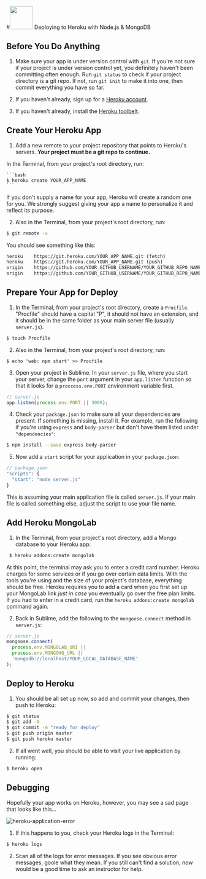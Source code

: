 #<img src="https://cloud.githubusercontent.com/assets/7833470/10423298/ea833a68-7079-11e5-84f8-0a925ab96893.png" width="60">  Deploying to Heroku with Node.js & MongoDB

## Before You Do Anything

1. Make sure your app is under version control with `git`.  If you're not sure if your project is under version control yet, you definitely haven't been committing often enough. Run `git status` to check if your project directory is a git repo. If not, run `git init` to make it into one, then commit everything you have so far.

2. If you haven't already, sign up for a <a href="https://www.heroku.com" target="_blank">Heroku account</a>.

3. If you haven't already, install the <a href="https://toolbelt.heroku.com" target="_blank">Heroku toolbelt</a>.

## Create Your Heroku App

1. Add a new remote to your project repository that points to Heroku's servers. **Your project must be a git repo to continue.**

  In the Terminal, from your project's root directory, run:

	```bash
	$ heroku create YOUR_APP_NAME
	```

  If you don't supply a name for your app, Heroku will create a random one for you. We strongly suggest giving your app a name to personalize it and reflect its purpose.

2. Also in the Terminal, from your project's root directory, run:

  ```bash
  $ git remote -v
  ```

  You should see something like this:

  ```bash
  heroku	https://git.heroku.com/YOUR_APP_NAME.git (fetch)
  heroku	https://git.heroku.com/YOUR_APP_NAME.git (push)
  origin	https://github.com/YOUR_GITHUB_USERNAME/YOUR_GITHUB_REPO_NAME.git (fetch)
  origin	https://github.com/YOUR_GITHUB_USERNAME/YOUR_GITHUB_REPO_NAME.git (push)
  ```

## Prepare Your App for Deploy

1. In the Terminal, from your project's root directory, create a `Procfile`. "Procfile" should have a capital "P", it should not have an extension, and it should be in the same folder as your main server file (usually `server.js`).

  ```bash
  $ touch Procfile
  ```

2. Also in the Terminal, from your project's root directory, run:

  ```
  $ echo 'web: npm start' >> Procfile
  ```

3. Open your project in Sublime. In your `server.js` file, where you start your server, change the `port` argument in your `app.listen` function so that it looks for a `proccess.env.PORT` environment variable first.

  ```js
  // server.js
  app.listen(process.env.PORT || 3000);
  ```

4. Check your `package.json` to make sure all your dependencies are present. If something is missing, install it. For example, run the following if you're using `express` and `body-parser` but don't have them listed under `"dependencies"`:

  ```bash
  $ npm install --save express body-parser
  ```

5. Now add a `start` script for your application in your `package.json`:

  ```js
  // package.json
  "scripts": {
    "start": "node server.js"
  }
  ```

  This is assuming your main application file is called `server.js`. If your main file is called something else, adjust the script to use your file name.

## Add Heroku MongoLab

1. In the Terminal, from your project's root directory, add a Mongo database to your Heroku app:

  ```bash
   $ heroku addons:create mongolab
  ```

  At this point, the terminal may ask you to enter a credit card number. Heroku charges for some services or if you go over certain data limits. With the tools you're using and the size of your project's database, everything should be free. Heroku requires you to add a card when you first set up your MongoLab link *just in case* you eventually go over the free plan limits. If you had to enter in a credit card, run the `heroku addons:create mongolab` command again.

2. Back in Sublime, add the following to the `mongoose.connect` method in `server.js`:

  ```js
  // server.js
  mongoose.connect(
    process.env.MONGOLAB_URI ||
    process.env.MONGOHQ_URL ||
    'mongodb://localhost/YOUR_LOCAL_DATABASE_NAME'
  );
  ```

## Deploy to Heroku

1. You should be all set up now, so add and commit your changes, then push to Heroku:

  ```bash
  $ git status
  $ git add -A
  $ git commit -m "ready for deploy"
  $ git push origin master
  $ git push heroku master
  ```

2. If all went well, you should be able to visit your live application by running:

  ```bash
  $ heroku open
  ```

## Debugging

Hopefully your app works on Heroku, however, you may see a sad page that looks like this...

![heroku-application-error](https://cloud.githubusercontent.com/assets/7833470/10436335/9a97efce-70da-11e5-87ba-bdb4ae0c8596.png)

1. If this happens to you, check your Heroku logs in the Terminal:

  ```bash
  $ heroku logs
  ```

2. Scan all of the logs for error messages. If you see obvious error messages, goole what they mean. If you still can't find a solution, now would be a good time to ask an instructor for help.
